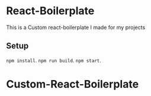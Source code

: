 # React-Boilerplate

This is a Custom react-boilerplate I made for my projects

## Setup

`npm install`. 
`npm run build`. 
`npm start`. 
# Custom-React-Boilerplate

